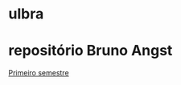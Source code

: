 # ulbra

# repositório Bruno Angst

[Primeiro semestre](https://github.com/BrunoCesarAngst/ulbra/tree/master/2018-2 )
